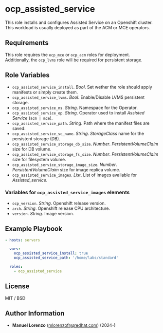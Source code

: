 # ocp_assisted_service
This role installs and configures Assisted Service on an Openshift cluster.  
This workload is usually deployed as part of the ACM or MCE operators.

## Requirements
This role requires the `ocp_mce` or `ocp_acm` roles for deployment.  
Additionally, the `ocp_lvms` role will be required for persistent storage.

## Role Variables
* `ocp_assisted_service_install`. _Bool_. Set wether the role should apply manifests or simply create them.
* `ocp_assisted_service_lvms`. _Bool_. Enable/Disable LVMS persistent storage.
* `ocp_assisted_service_ns`. _String_. Namespace for the Operator.
* `ocp_assisted_service_op`. _String_. Operator used to install _Assisted Service_ (`acm | mce`).
* `ocp_assisted_service_path`. _String_. Path where the manifest files are saved.
* `ocp_assisted_service_sc_name`. _String_. _StorageClass_ name for the persistent storage (DB).
* `ocp_assisted_service_storage_db_size`. _Number_. _PersistentVolumeClaim_ size for DB volume.
* `ocp_assisted_service_storage_fs_size`. _Number_. _PersistentVolumeClaim_ size for filesystem volume.
* `ocp_assisted_service_storage_image_size`. _Number_. _PersistentVolumeClaim_ size for image replica volume.
* `ocp_assisted_service_images`. _List_. List of images available for _Assisted_service_.

### Variables for `ocp_assisted_service_images` elements
* `ocp_version`. _String_. Openshift release version.
* `arch`. _String_. Openshift release CPU architecture.
* `version`. _String_. Image version.

## Example Playbook
```yaml
- hosts: servers

  vars:
    ocp_assisted_service_install: true
    ocp_assisted_service_path: '/home/labs/standard'

  roles:
    - ocp_assisted_service
```

## License
MIT / BSD

## Author Information
 - **Manuel Lorenzo** (mlorenzofr@redhat.com) (2024-)
